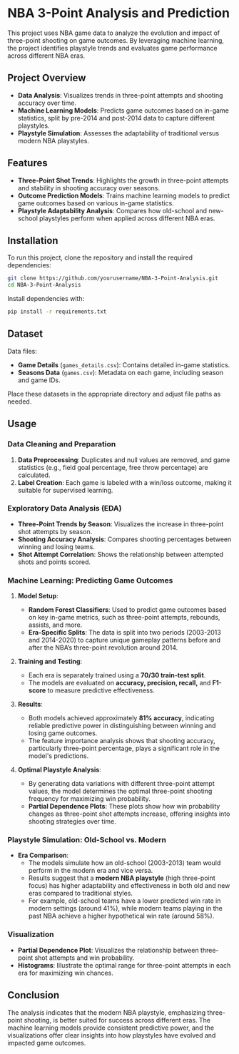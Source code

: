 # NBA 3-Point Analysis and Prediction

This project uses NBA game data to analyze the evolution and impact of three-point shooting on game outcomes. By leveraging machine learning, the project identifies playstyle trends and evaluates game performance across different NBA eras.

## Project Overview

- **Data Analysis**: Visualizes trends in three-point attempts and shooting accuracy over time.
- **Machine Learning Models**: Predicts game outcomes based on in-game statistics, split by pre-2014 and post-2014 data to capture different playstyles.
- **Playstyle Simulation**: Assesses the adaptability of traditional versus modern NBA playstyles.

## Features

- **Three-Point Shot Trends**: Highlights the growth in three-point attempts and stability in shooting accuracy over seasons.
- **Outcome Prediction Models**: Trains machine learning models to predict game outcomes based on various in-game statistics.
- **Playstyle Adaptability Analysis**: Compares how old-school and new-school playstyles perform when applied across different NBA eras.

## Installation

To run this project, clone the repository and install the required dependencies:

```bash
git clone https://github.com/yourusername/NBA-3-Point-Analysis.git
cd NBA-3-Point-Analysis
```

Install dependencies with:

```bash
pip install -r requirements.txt
```

## Dataset

Data files:
- **Game Details** (`games_details.csv`): Contains detailed in-game statistics.
- **Seasons Data** (`games.csv`): Metadata on each game, including season and game IDs.

Place these datasets in the appropriate directory and adjust file paths as needed.

## Usage

### Data Cleaning and Preparation

1. **Data Preprocessing**: Duplicates and null values are removed, and game statistics (e.g., field goal percentage, free throw percentage) are calculated.
2. **Label Creation**: Each game is labeled with a win/loss outcome, making it suitable for supervised learning.

### Exploratory Data Analysis (EDA)

- **Three-Point Trends by Season**: Visualizes the increase in three-point shot attempts by season.
- **Shooting Accuracy Analysis**: Compares shooting percentages between winning and losing teams.
- **Shot Attempt Correlation**: Shows the relationship between attempted shots and points scored.

### Machine Learning: Predicting Game Outcomes

1. **Model Setup**:
   - **Random Forest Classifiers**: Used to predict game outcomes based on key in-game metrics, such as three-point attempts, rebounds, assists, and more.
   - **Era-Specific Splits**: The data is split into two periods (2003-2013 and 2014-2020) to capture unique gameplay patterns before and after the NBA’s three-point revolution around 2014.

2. **Training and Testing**:
   - Each era is separately trained using a **70/30 train-test split**.
   - The models are evaluated on **accuracy, precision, recall,** and **F1-score** to measure predictive effectiveness.
   
3. **Results**:
   - Both models achieved approximately **81% accuracy**, indicating reliable predictive power in distinguishing between winning and losing game outcomes.
   - The feature importance analysis shows that shooting accuracy, particularly three-point percentage, plays a significant role in the model's predictions.

4. **Optimal Playstyle Analysis**:
   - By generating data variations with different three-point attempt values, the model determines the optimal three-point shooting frequency for maximizing win probability.
   - **Partial Dependence Plots**: These plots show how win probability changes as three-point shot attempts increase, offering insights into shooting strategies over time.

### Playstyle Simulation: Old-School vs. Modern

- **Era Comparison**:
   - The models simulate how an old-school (2003-2013) team would perform in the modern era and vice versa.
   - Results suggest that a **modern NBA playstyle** (high three-point focus) has higher adaptability and effectiveness in both old and new eras compared to traditional styles.
   - For example, old-school teams have a lower predicted win rate in modern settings (around 41%), while modern teams playing in the past NBA achieve a higher hypothetical win rate (around 58%).

### Visualization

- **Partial Dependence Plot**: Visualizes the relationship between three-point shot attempts and win probability.
- **Histograms**: Illustrate the optimal range for three-point attempts in each era for maximizing win chances.

## Conclusion

The analysis indicates that the modern NBA playstyle, emphasizing three-point shooting, is better suited for success across different eras. The machine learning models provide consistent predictive power, and the visualizations offer clear insights into how playstyles have evolved and impacted game outcomes.
